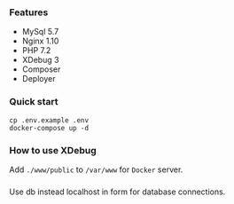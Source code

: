 ### Features
- MySql 5.7
- Nginx 1.10
- PHP 7.2
- XDebug 3
- Composer
- Deployer

### Quick start

```
cp .env.example .env
docker-compose up -d
```

### How to use XDebug
Add `./www/public` to `/var/www` for `Docker` server.

###
Use db instead localhost in form for database connections.
